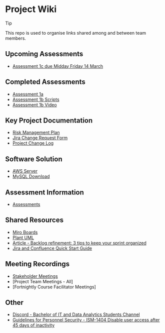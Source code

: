 # Project Wiki

> [!TIP]
> This repo is used to organise links shared among and between team members.

## Upcoming Assessments
- [Assessment 1c due Midday Friday 14 March](https://uo.unisa.edu.au/mod/assign/view.php?id=879596)

## Completed Assessments
- [Assessment 1a](https://mymailunisaedu.sharepoint.com/:w:/r/sites/USO_CapstoneProjects2025SP1SP3-GroupC/_layouts/15/Doc.aspx?sourcedoc=%7BABF0DA71-E81D-496E-A9CB-B25A88A60EEB%7D&amp%3Bfile=SRS%20Template%202017SP5.docx&amp%3Baction=default&amp%3Bmobileredirect=true&amp%3BDefaultItemOpen=1&amp%3Bweb=1&wdOrigin=TEAMS-MAGLEV.undefined_ns.rwc&wdExp=TEAMS-TREATMENT&wdhostclicktime=1740363807206&web=1)
- [Assessment 1b Scripts](https://mymailunisaedu.sharepoint.com/:w:/s/USO_CapstoneProjects2025SP1SP3-GroupC/EcakSuwyzilFpsWn_Pld27oBDbAf2cqEXIL46ueJFYb-0w?wdOrigin=TEAMS-MAGLEV.undefined_ns.rwc&wdExp=TEAMS-TREATMENT&wdhostclicktime=1740363850220&web=1)
- [Assessment 1b Video](https://mymailunisaedu.sharepoint.com/sites/USO_CapstoneProjects2025SP1SP3-GroupC/_layouts/15/stream.aspx?id=%2Fsites%2FUSO%5FCapstoneProjects2025SP1SP3%2DGroupC%2FShared%20Documents%2FGroup%20C%2FMid%20Project%20Review%5FVideos%2FINFT3039%5F2025SP1%5FGroupC%5FProject1B%2Emp4&referrer=StreamWebApp%2EWeb&referrerScenario=AddressBarCopied%2Eview%2E90ce57ab%2Db4ac%2D40fb%2Dbda8%2D8f45358a8383&ga=1)
  
## Key Project Documentation
  - [Risk Management Plan](https://mymailunisaedu.sharepoint.com/:w:/s/USO_CapstoneProjects2025SP1SP3-GroupC/EdxVaIY_AdVCjItDOHuwP20BQzUlEJ2t2ECYwmCbdnT-_g?wdOrigin=TEAMS-MAGLEV.p2p_ns.rwc&wdExp=TEAMS-TREATMENT&wdhostclicktime=1740362951852&web=1)
  - [Jira Change Request Form](https://2025sp1pc.atlassian.net/jira/software/projects/KAN/form/1)
  - [Project Change Log](https://mymailunisaedu.sharepoint.com/:w:/s/USO_CapstoneProjects2025SP1SP3-GroupC/Ecmfarnyx8hPsYk8QhLf_90BJlgOwLpUefjlgmEz2mfk-A?e=uDbIj8)

## Software Solution
- [AWS Server](https://ap-southeast-1.signin.aws.amazon.com/oauth?client_id=arn%3Aaws%3Asignin%3A%3A%3Aconsole%2Fcke&code_challenge=yIpJ6mxlulqSNxO3zBpYAHi-UTgJ30BjNz4pf9RMoqM&code_challenge_method=SHA-256&response_type=code&redirect_uri=https%3A%2F%2Fap-southeast-1.console.aws.amazon.com%2Fcke%2Fauth%3Fchallenge%3DpIRUUWwNhlyLv9UR0CaBqCgmZ8bbwKmLUi4GHbT3fxI%26hashArgs%3D%2523%26isauthcode%3Dtrue%26oauthStart%3D1740276218457%26redirectUrl%3Dhttps%253A%252F%252Frepost.aws%252Fapi%252Fv1%252Fidentity%252Faws%252Fcallback%253Fstate%253DeyJub25jZSI6IlBTenJuajJoUVN5ck1BZ3ZjaEpEZncifQ%26region%3Dap-southeast-1%26state%3DhashArgsFromTB_ap-southeast-1_8a95f0fd29d55df6)
- [MySQL Download](https://www.mysql.com/downloads/)

## Assessment Information
- [Assessments](https://github.com/INFT30392025sp1pc/documentation/blob/main/course-links.md)

## Shared Resources
  - [Miro Boards](https://github.com/INFT30392025sp1pc/documentation/blob/main/shared-resources-miro.md)
  - [Plant UML](https://www.plantuml.com/)
  - [Article - Backlog refinement: 3 tips to keep your sprint organized](https://asana.com/resources/backlog-refinement)
  - [Jira and Confluence Quick Start Guide](https://github.com/user-attachments/files/18935332/KAN-Jira.and.Confluence.quick.start.guide-240225-021854.pdf)

## Meeting Recordings
  - [Stakeholder Meetings](https://github.com/INFT30392025sp1pc/documentation/blob/main/stakeholder-meetings.md)
  - [Project Team Meetings - All]
  - [Fortnightly Course Facilitator Meetings]

## Other
  - [Discord - Bachelor of IT and Data Analytics Students Channel](https://discord.com/channels/600615036117057549/852056267304337409)
  - [Guidelines for Personnel Security - ISM-1404 Disable user access after 45 days of inactivity](https://www.cyber.gov.au/resources-business-and-government/essential-cyber-security/ism/cyber-security-guidelines/guidelines-personnel-security)




